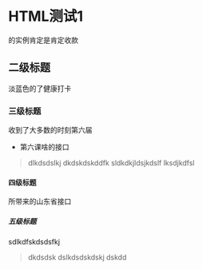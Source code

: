 # HTML测试1
的实例肯定是肯定收款
## 二级标题
淡蓝色的了健康打卡
### 三级标题
收到了大多数的时刻第六届
+ 第六课啥的接口
>dlkdsdslkj
dkdskdskddfk
sldkdkjldsjkdslf
lksdjkdfsl
#### 四级标题
所带来的山东省接口
##### 五级标题
sdlkdfskdsdsfkj
>dkdsdsk
>dslkdsdskdskj
dskdd